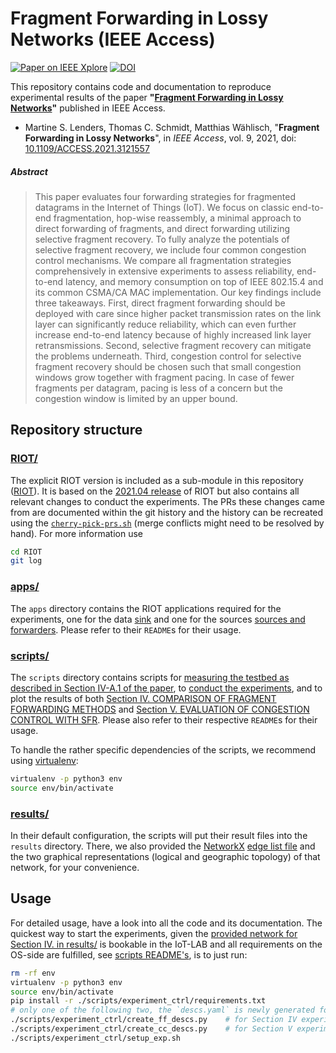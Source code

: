# Fragment Forwarding in Lossy Networks (IEEE Access)

[![Paper on IEEE Xplore][paper-badge]][paper-ieeexplore]
[![DOI][software-badge]][software-doi]

This repository contains code and documentation to reproduce experimental
results of the paper **"[Fragment Forwarding in Lossy Networks][paper-ieeexplore]"**
published in IEEE Access.

* Martine S. Lenders, Thomas C. Schmidt, Matthias Wählisch, "**Fragment
  Forwarding in Lossy Networks**", in *IEEE Access*, vol. 9, <!-- TODO pp, month --> 2021,
  doi: [10.1109/ACCESS.2021.3121557][paper-doi]

##### Abstract

> This paper evaluates four forwarding strategies for fragmented datagrams in the Internet of Things (IoT).
> We focus on classic end-to-end fragmentation, hop-wise reassembly, a minimal approach to direct forwarding of fragments, and direct forwarding utilizing selective fragment recovery.
> To fully analyze the potentials of selective fragment recovery, we include four common congestion control mechanisms.
> We compare all fragmentation strategies comprehensively in extensive experiments to assess reliability, end-to-end latency, and memory consumption on top of IEEE&nbsp;802.15.4 and its common CSMA/CA&nbsp;MAC&nbsp;implementation.
> Our key findings include three takeaways.
> First, direct fragment forwarding should be deployed with care since higher packet transmission rates on the link layer can significantly reduce reliability, which can even further increase end-to-end latency because of highly increased link layer retransmissions.
> Second, selective fragment recovery can mitigate the problems underneath.
> Third, congestion control for selective fragment recovery should be chosen such that small congestion windows grow together with fragment pacing.
> In case of fewer fragments per datagram, pacing is less of a concern but the congestion window is limited by an upper bound.

[paper-doi]: https://doi.org/10.1109/ACCESS.2021.3121557
[paper-ieeexplore]: https://ieeexplore.ieee.org/document/9580895
[paper-badge]: https://img.shields.io/badge/Paper-IEEE%20Xplore-green
[software-badge]: https://zenodo.org/badge/DOI/10.5281/zenodo.5575035.svg
[software-doi]: https://doi.org/10.5281/zenodo.5575035

## Repository structure

### [RIOT/][RIOT]
The explicit RIOT version is included as a sub-module in this repository
([RIOT]). It is based on the [2021.04 release][2021.04] of RIOT but also
contains all relevant changes to conduct the experiments. The PRs these changes
came from are documented within the git history and the history can be recreated
using the [`cherry-pick-prs.sh`](./cherry-pick-prs.sh) (merge conflicts might
need to be resolved by hand). For more information use

```sh
cd RIOT
git log
```

### [apps/](./apps)
The `apps` directory contains the RIOT applications required for the
experiments, one for the data [sink](./apps/sink) and one for the sources
[sources and forwarders](./apps/source). Please refer to their `README`s for
their usage.

### [scripts/](./scripts)
The `scripts` directory contains scripts for [measuring the testbed as
described in Section IV-A.1 of the paper](./scripts/testbed_measure), to
[conduct the experiments](./scripts/experiment_ctrl), and to plot the results of
both [Section IV. COMPARISON OF FRAGMENT FORWARDING METHODS](./scripts/plots-ff)
and [Section V. EVALUATION OF CONGESTION CONTROL WITH SFR](./scripts/plots-cc).
Please also refer to their respective `README`s for their usage.

To handle the rather specific dependencies of the scripts, we recommend using
[virtualenv]:

```sh
virtualenv -p python3 env
source env/bin/activate
```

[virtualenv]: https://virtualenv.pypa.io/en/latest/

### [results/](./results)
In their default configuration, the scripts will put their result files into the
`results` directory. There, we also  provided the
[NetworkX](./scripts/plots-ff#requirements) [edge
list file](./results/m3-57x9938589e.edgelist.gz) and the two graphical
representations (logical and geographic topology) of that network, for your
convenience.

Usage
-----
For detailed usage, have a look into all the code and its documentation.
The quickest way to start the experiments, given the [provided network for
Section IV. in results/](./results/m3-57x9938589e.edgelist.gz) is bookable in
the IoT-LAB and all requirements on the OS-side are fulfilled, see [scripts
README's](./scripts/experiment_ctrl/README.md), is to just run:

```sh
rm -rf env
virtualenv -p python3 env
source env/bin/activate
pip install -r ./scripts/experiment_ctrl/requirements.txt
# only one of the following two, the `descs.yaml` is newly generated for either
./scripts/experiment_ctrl/create_ff_descs.py    # for Section IV experiments
./scripts/experiment_ctrl/create_cc_descs.py    # for Section V experiments
./scripts/experiment_ctrl/setup_exp.sh
```

[RIOT]: https://github.com/anr-bmbf-pivot/RIOT/tree/ieee-access-2021
[2021.04]: https://github.com/RIOT-OS/RIOT/releases/tag/2021.04
